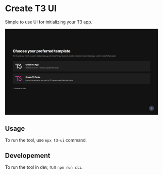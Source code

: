 # Create T3 UI

Simple to use UI for initializing your T3 app.

![Screenshot](https://raw.githubusercontent.com/PiotrekPKP/create-t3-ui/main/.github/assets/screenshot.png)

## Usage

To run the tool, use `npx t3-ui` command.

## Developement

To run the tool in dev, run `npm run cli`.
